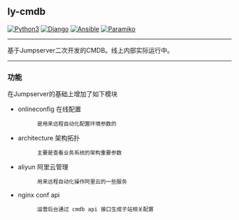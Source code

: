 ## ly-cmdb

[![Python3](https://img.shields.io/badge/python-3.6-green.svg?style=plastic)](https://www.python.org/)
[![Django](https://img.shields.io/badge/django-2.1-brightgreen.svg?style=plastic)](https://www.djangoproject.com/)
[![Ansible](https://img.shields.io/badge/ansible-2.4.2.0-blue.svg?style=plastic)](https://www.ansible.com/)
[![Paramiko](https://img.shields.io/badge/paramiko-2.4.1-green.svg?style=plastic)](http://www.paramiko.org/)


----

基于Jumpserver二次开发的CMDB。线上内部实际运行中。




----

### 功能
在Jumpserver的基础上增加了如下模块

+ onlineconfig	在线配置	
			
			是用来远程自动化配置环境参数的		

+ architecture	架构拓扑
	
			主要是查看业务系统的架构重要参数

+ aliyun	阿里云管理

			用来远程自动化操作阿里云的一些服务


+ nginx conf api	

			运营后台通过 cmdb api 接口生成子站相关配置
